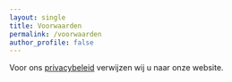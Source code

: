 ```yaml
---
layout: single
title: Voorwaarden
permalink: /voorwaarden
author_profile: false
---
```


Voor ons [privacybeleid](/privacy) verwijzen wij u naar onze website.